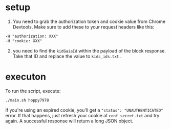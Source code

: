 # setup

1) You need to grab the authorization token and cookie value from Chrome Devtools.
Make sure to add these to your request headers like this:

```conf_secret.txt
-H "authorization: XXX"
-H "cookie: XXX"
```

2) you need to find the `kidGaiaId` within the payload of the block response.
Take that ID and replace the value to `kids_ids.txt` .

# executon

To run the script, execute:

```bash
./main.sh hoppy7978
```

If you're using an expired cookie, you'll get a `"status": "UNAUTHENTICATED"` error.
If that happens, just refresh your cookie at `conf_secret.txt` and try again.
A successful response will return a long JSON object.
